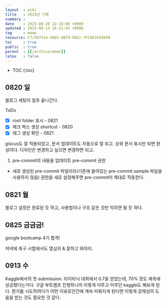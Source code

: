 ```yaml
---
layout  : wiki
title   : 2023년 기록
summary : 
date    : 2023-08-20 22:18:06 +0900
updated : 2023-09-13 16:21:43 +0900
tag     : memo
resource: C7/5D7514-5DEE-4B79-9822-7FC8E3C036FB
toc     : true
public  : true
parent  : [[/archive/memo]]
latex   : false
---
```

* TOC
{:toc}

## 0820 일
블로그 세팅이 얼추 끝나간다. 

ToDo
* [X] root folder 표시 - 0821
* [X] 체크 박스 생성 shortcut - 0820
* [X] 태그 생성 확인 - 0821

giscus도 잘 적용되었고, 문서 업데이트도 자동으로 잘 되고. 상위 문서 표시만 되면 완성이다. 디자인은 변경하고 싶으면 변경하면 되고.

1. pre-commit의 내용을 업데이트
pre-commit 권한
* 새로 생성된 pre-commit 파일이라(기존에 들어있는 pre-commit.sample 파일을 사용하지 않음) 권한을 새로 설정해주면 pre-commit이 제대로 작동한다.

## 0821 월
블로그 설정은 완료된 듯 하고, 사용법이나 구조 같은 것만 익히면 될 듯 하다.

## 0825 금금금!
google bootcamp 4기 합격!

저녁에 축구 시합에서도 열심히 & 잘하고 와야지.

## 0913 수
Kaggle에서의 첫 submission. 타이타닉 대회에서 0.7을 얻었는데, 70% 정도 예측에 성공했다는거다. 구글 부트캠프 진행하니까 이렇게 미루고 미루던 kaggle도 해보게 된다. 뭔가를 시도하려다가 어떤 이유로던간에 계속 미뤄지게 된다면 이렇게 강제성의 도움을 받는 것도 필요한 것 같다.
